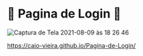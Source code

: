 #  👤 Pagina de Login 👤

![Captura de Tela 2021-08-09 às 18 26 46](https://user-images.githubusercontent.com/62302606/130157298-d9e0360c-e84c-444f-a227-90a6fe0a8b06.png)

https://caio-vieira.github.io/Pagina-de-Login/
